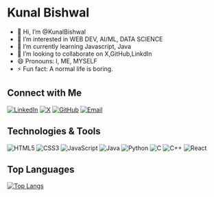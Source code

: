 # Kunal Bishwal
- 👋 Hi, I’m @KunalBishwal
- 👀 I’m interested in WEB DEV, AI/ML, DATA SCIENCE
- 🌱 I’m currently learning Javascript, Java
- 💞️ I’m looking to collaborate on X,GitHub,LinkdIn 
- 😄 Pronouns: I, ME, MYSELF
- ⚡ Fun fact: A normal life is boring.

## Connect with Me

[![LinkedIn](https://img.shields.io/badge/-LinkedIn-0A66C2?style=for-the-badge&logo=LinkedIn&logoColor=white)](https://www.linkedin.com/in/kunalbishwal)
[![X](https://img.shields.io/badge/-X-1DA1F2?style=for-the-badge&logo=X&logoColor=white)](https://x.com/KunalBishwal18)
[![GitHub](https://img.shields.io/badge/-GitHub-181717?style=for-the-badge&logo=github&logoColor=white)](https://github.com/KunalBishwal)
[![Email](https://img.shields.io/badge/-Email-D14836?style=for-the-badge&logo=gmail&logoColor=white)](mailto:kunalbishwal2004@gmail.com)


## Technologies & Tools
![HTML5](https://img.shields.io/badge/-HTML5-E34F26?logo=html5&logoColor=fff)
![CSS3](https://img.shields.io/badge/-CSS3-1572B6?logo=css3&logoColor=fff)
![JavaScript](https://img.shields.io/badge/-JavaScript-F7DF1E?logo=javascript&logoColor=000)
![Java](https://img.shields.io/badge/-Java-007396?logo=java&logoColor=fff)
![Python](https://img.shields.io/badge/-Python-3776AB?logo=python&logoColor=fff)
![C](https://img.shields.io/badge/-C-A8B9CC?logo=c&logoColor=fff)
![C++](https://img.shields.io/badge/-C++-00599C?logo=cplusplus&logoColor=fff)
![React](https://img.shields.io/badge/-React-61DAFB?logo=react&logoColor=000)

## Top Languages
[![Top Langs](https://github-readme-stats.vercel.app/api/top-langs/?username=KunalBishwal&layout=compact&theme=dark)](https://github.com/KunalBishwal)
